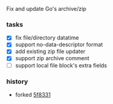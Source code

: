 Fix and update Go's archive/zip

### tasks

- [x] fix file/directory datatime
- [x] support no-data-descriptor format
- [x] add existing zip file updater
- [x] support zip archive comment
- [ ] support local file block's extra fields

### history

- forked [5f8331](https://github.com/golang/go/tree/5f833121cb8e7722667d17dcf07bb32e4e524f23)

